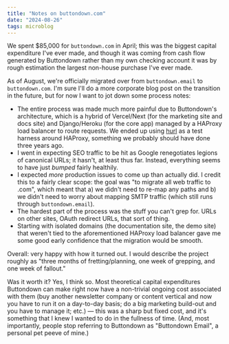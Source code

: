 ```yaml
---
title: "Notes on buttondown.com"
date: "2024-08-26"
tags: microblog
---
```


We spent $85,000 for `buttondown.com` in April; this was the biggest capital expenditure I've ever made, and though it was coming from cash flow generated by Buttondown rather than my own checking account it was by rough estimation the largest non-house purchase I've ever made.

As of August, we're officially migrated over from `buttondown.email` to `buttondown.com`. I'm sure I'll do a more corporate blog post on the transition in the future, but for now I want to jot down some process notes:

- The entire process was made much more painful due to Buttondown's architecture, which is a hybrid of Vercel/Next (for the marketing site and docs site) and Django/Heroku (for the core app) managed by a HAProxy load balancer to route requests. We ended up using [hurl](https://hurl.dev/) as a test harness around HAProxy, something we probably should have done three years ago.
- I went in expecting SEO traffic to be hit as Google renegotiates legions of canonical URLs; it hasn't, at least thus far. Instead, everything seems to have just _bumped_ fairly healthily.
- I expected _more_ production issues to come up than actually did. I credit this to a fairly clear scope: the goal was "to migrate all web traffic to .com", which meant that a) we didn't need to re-map any paths and b) we didn't need to worry about mapping SMTP traffic (which still runs through `buttondown.email`).
- The hardest part of the process was the stuff you can't grep for. URLs on other sites, OAuth redirect URLs, that sort of thing.
- Starting with isolated domains (the documentation site, the demo site) that weren't tied to the aforementioned HAProxy load balancer gave me some good early confidence that the migration would be smooth.

Overall: very happy with how it turned out. I would describe the project roughly as "three months of fretting/planning, one week of grepping, and one week of fallout."

Was it worth it? Yes, I think so. Most theoretical capital expenditures Buttondown can make right now have a non-trivial ongoing cost associated with them (buy another newsletter company or content vertical and now you have to run it on a day-to-day basis; do a big marketing build-out and you have to manage it; etc.) — this was a sharp but fixed cost, and it's something that I knew I wanted to do in the fullness of time. (And, most importantly, people stop referring to Buttondown as "Buttondown Email", a personal pet peeve of mine.)
